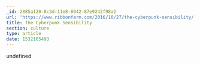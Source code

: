 ```yaml
---
_id: 2885a120-8c3d-11e8-8042-87e9242f98a2
url: 'https://www.ribbonfarm.com/2016/10/27/the-cyberpunk-sensibility/'
title: The Cyberpunk Sensibility
section: culture
type: article
date: 1532105493
---
```

undefined
